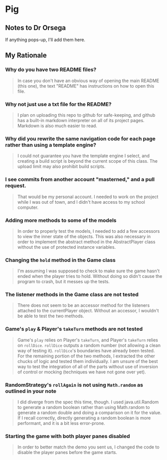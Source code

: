 # Pig

## Notes to Dr Orsega

If anything pops-up, I'll add them here.

## My Rationale

### Why do you have two README files?
> In case you don't have an obvious way of opening the main README (this one), the text "README" has instructions on how to open this file.

### Why not just use a txt file for the README?
> I plan on uploading this repo to github for safe-keeping, and github has a built-in markdown interpreter on all of its project pages. Markdown is also much easier to read.

### Why did you rewrite the same navigation code for each page rather than using a template engine?
> I could not guarantee you have the template engine I select, and creating a build script is beyond the current scope of this class.
> The upload limit may also prohibit build scripts.

### I see commits from another account "masterned," and a pull request.
> That would be my personal account. I needed to work on the project while I was out of town, and I didn't have access to my school computer.

### Adding more methods to some of the models
> In order to properly test the models, I needed to add a few accessors to view the inner state of the objects. This was also necessary in order to implement the abstract method in the AbstractPlayer class without the use of protected instance variables.

### Changing the `hold` method in the Game class
> I'm assuming I was supposed to check to make sure the game hasn't ended when the player tries to hold. Without doing so didn't cause the program to crash, but it messes up the tests.

### The listener methods in the Game class are not tested
> There does not seem to be an accessor method for the listeners attached to the currentPlayer object. Without an accessor, I wouldn't be able to test the two methods.

### Game's `play` & Player's `takeTurn` methods are not tested
> Game's `play` relies on Player's `takeTurn`, and Player's `takeTurn` relies on `rollDice`. `rollDice` outputs a random number (not allowing a clean way of testing it). `rollDice`'s boundaries have already been tested. For the remaining portion of the two methods, I extracted the other chucks of logic and tested them individually. I am unsure of the best way to test the integration of all of the parts without use of inversion of control or mocking (techniques we have not gone over yet).

### RandomStrategy's `rollAgain` is not using `Math.random` as outlined in your note
> I did diverge from the spec this time, though. I used java.util.Random to generate a random boolean rather than using Math.random to generate a random double and doing a comparison on it for the value. If I recall correctly, directly generating a random boolean is more performant, and it is a bit less error-prone.

### Starting the game with both player panes disabled
> In order to better match the demo you sent us, I changed the code to disable the player panes before the game starts.
